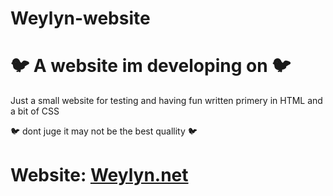 # Weylyn-website
# 🐦 A website im developing on 🐦

Just a small website for testing and having fun
written primery in HTML and a bit of CSS

 🐦 dont juge it may not be the best quallity  🐦

# Website: [Weylyn.net](https://Weylyn.net/)
